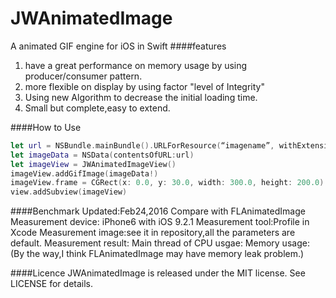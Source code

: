 # JWAnimatedImage
A animated GIF engine for iOS in Swift 
####features
1. have a great performance on memory usage by using producer/consumer pattern.
2. more flexible on display by using factor "level of Integrity"
3. Using new Algorithm to decrease the initial loading time.
4. Small but complete,easy to extend.

####How to Use
```swift
let url = NSBundle.mainBundle().URLForResource(“imagename”, withExtension: "gif")!
let imageData = NSData(contentsOfURL:url)
let imageView = JWAnimatedImageView()
imageView.addGifImage(imageData!)
imageView.frame = CGRect(x: 0.0, y: 30.0, width: 300.0, height: 200.0)
view.addSubview(imageView)
```
####Benchmark
Updated:Feb24,2016
Compare with FLAnimatedImage
Measurement device: iPhone6 with iOS 9.2.1
Measurement tool:Profile in Xcode
Measurement image:see it in repository,all the parameters are default.
Measurement result:
Main thread of CPU usgae:
Memory usage:
(By the way,I think FLAnimatedImage may have memory leak problem.)

####Licence
	JWAnimatedImage is released under the MIT license. See LICENSE for details.

